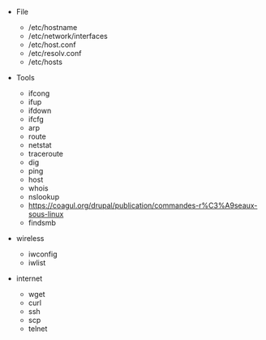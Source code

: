 * File
  * /etc/hostname
  * /etc/network/interfaces
  * /etc/host.conf
  * /etc/resolv.conf
  * /etc/hosts
  
* Tools
  * ifcong
  * ifup
  * ifdown  
  * ifcfg
  * arp
  * route
  * netstat
  * traceroute
  * dig
  * ping
  * host
  * whois
  * nslookup
  * https://coagul.org/drupal/publication/commandes-r%C3%A9seaux-sous-linux
  * findsmb
  
* wireless
  * iwconfig
  * iwlist
 
* internet
  * wget
  * curl
  * ssh
  * scp
  * telnet
